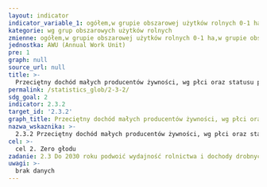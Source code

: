 ```yaml
---
layout: indicator
indicator_variable_1: ogółem,w grupie obszarowej użytków rolnych 0-1 ha,w grupie obszarowej użytków rolnych 1-5 ha,w grupie obszarowej użytków rolnych 5-20 ha,w grupie obszarowej użytków rolnych 20-50 ha,w grupie obszarowej użytków rolnych 50-100 ha,w grupie obszarowej użytków rolnych 100 ha i więcej
kategorie: wg grup obszarowych użytków rolnych
zmienne: ogółem,w grupie obszarowej użytków rolnych 0-1 ha,w grupie obszarowej użytków rolnych 1-5 ha,w grupie obszarowej użytków rolnych 5-20 ha,w grupie obszarowej użytków rolnych 20-50 ha,w grupie obszarowej użytków rolnych 50-100 ha,w grupie obszarowej użytków rolnych 100 ha i więcej
jednostka: AWU (Annual Work Unit)
pre: 1
graph: null
source_url: null
title: >-
  Przeciętny dochód małych producentów żywności, wg płci oraz statusu pochodzenia
permalink: /statistics_glob/2-3-2/
sdg_goal: 2
indicator: 2.3.2
target_id: '2.3.2'
graph_title: Przeciętny dochód małych producentów żywności, wg płci oraz statusu pochodzenia
nazwa_wskaznika: >-
  2.3.2 Przeciętny dochód małych producentów żywności, wg płci oraz statusu pochodzenia
cel: >-
  cel 2. Zero głodu
zadanie: 2.3 Do 2030 roku podwoić wydajność rolnictwa i dochody drobnych producentów żywności, w szczególności kobiet, ludności rdzennej, rodzinnych gospodarstw rolnych, pasterzy i rybaków, m.in. poprzez bezpieczny i równy dostęp do ziemi oraz innych zasobów i czynników produkcji, dostęp do wiedzy, usług finansowych i rynków oraz możliwości zwiększenia wartości dodanej i zatrudnienia poza sektorem rolniczym
uwagi: >-
  brak danych
---
```

